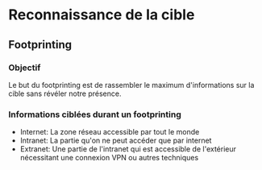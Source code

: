 # Reconnaissance de la cible

## Footprinting

### Objectif

Le but du footprinting est de rassembler le maximum d'informations sur la cible
sans révéler notre présence.

### Informations ciblées durant un footprinting

- Internet: La zone réseau accessible par tout le monde
- Intranet: La partie qu'on ne peut accéder que par internet
- Extranet: Une partie de l'intranet qui est accessible de l'extérieur
  nécessitant une connexion VPN ou autres techniques

